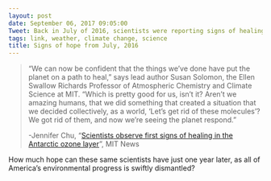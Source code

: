 ```yaml
---
layout: post
date: September 06, 2017 09:05:00
Tweet: Back in July of 2016, scientists were reporting signs of healing of the ozone layer, I can only hope their predictions of complete closure by midcentury are still possible.
tags: link, weather, climate change, science
title: Signs of hope from July, 2016
---
```


> “We can now be confident that the things we’ve done have put the planet on a path to heal,” says lead author Susan Solomon, the Ellen Swallow Richards Professor of Atmospheric Chemistry and Climate Science at MIT. “Which is pretty good for us, isn’t it? Aren’t we amazing humans, that we did something that created a situation that we decided collectively, as a world, ‘Let’s get rid of these molecules’? We got rid of them, and now we’re seeing the planet respond.”
> 
> -Jennifer Chu, “[Scientists observe first signs of healing in the Antarctic ozone layer][1]”, MIT News

How much hope can these same scientists have just one year later, as all of America’s environmental progress is swiftly dismantled?


[1]:	http://news.mit.edu/2016/signs-healing-antarctic-ozone-layer-0630